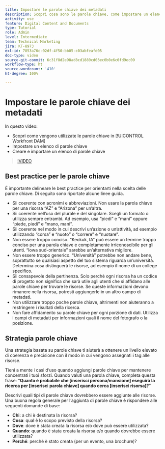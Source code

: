 ```yaml
---
title: Impostare le parole chiave dei metadati
description: Scopri cosa sono le parole chiave, come impostare un elenco di parole chiave e come creare e importare un elenco di parole chiave in [!UICONTROL Workfront DAM].
activity: use
feature: Digital Content and Documents
type: Tutorial
role: Admin
level: Intermediate
team: Technical Marketing
jira: KT-8973
exl-id: 7853a76c-02df-4f50-bb05-c03abfeafd05
doc-type: video
source-git-commit: 6c31f8d2e98ad8cd1880cd03ec0b0e6c0fd9ec09
workflow-type: ht
source-wordcount: '410'
ht-degree: 100%

---
```


# Impostare le parole chiave dei metadati

In questo video:

* Scopri come vengono utilizzate le parole chiave in [!UICONTROL Workfront DAM]
* Impostare un elenco di parole chiave
* Creare e importare un elenco di parole chiave

>[!VIDEO](https://video.tv.adobe.com/v/335236/?quality=12&learn=on)

## Best practice per le parole chiave

È importante delineare le best practice per orientarti nella scelta delle parole chiave. Di seguito sono riportate alcune linee guida.

* Sii coerente con acronimi e abbreviazioni. Non usare la parola chiave per una risorsa “AZ” e “Arizona” per un’altra.
* Sii coerente nell’uso del plurale e del singolare. Scegli un formato o utilizza sempre entrambi. Ad esempio, usa “piedi” e “mani” oppure “piede, piedi” e “mano, mani”.
* Sii coerente nel modo in cui descrivi un’azione o un’attività, ad esempio utilizzando “corsa” e “nuoto” o “correre” e “nuotare”.
* Non essere troppo conciso. “Keokuk, IA” può essere un termine troppo conciso per una parola chiave e completamente irriconoscibile per gli utenti. “Iowa sud-orientale” sarebbe un’alternativa migliore.
* Non essere troppo generico. “Università” potrebbe non andare bene, soprattutto se qualsiasi aspetto del tuo sistema riguarda un’università. Determina cosa distinguerà le risorse, ad esempio il nome di un college specifico.
* Sii consapevole della pertinenza. Solo perché ogni risorsa ha un codice di progetto non significa che sarà utile agli utenti che si affidano alle parole chiave per trovare le risorse. Se queste informazioni devono rimanere nella risorsa, potresti aggiungerle in un altro campo di metadati.
* Non utilizzare troppo poche parole chiave, altrimenti non aiuteranno a restringere i risultati della ricerca.
* Non fare affidamento su parole chiave per ogni porzione di dati. Utilizza i campi di metadati per informazioni quali il nome del fotografo o la posizione.

## Strategia parole chiave

Una strategia basata su parole chiave ti aiuterà a ottenere un livello elevato di coerenza e precisione con il modo in cui vengono assegnati i tag alle risorse.

Tieni a mente i casi d’uso quando aggiungi parole chiave per mantenere concentrati i tuoi sforzi. Quando valuti una parola chiave, completa questa frase: “**Quanto è probabile che [inserisci persona/mansione] eseguirà la ricerca per [inserisci parola chiave] quando cerca [inserisci risorsa]?**”

Descrivi quali tipi di parole chiave dovrebbero essere aggiunte alle risorse. Una buona regola generale per l’aggiunta di parole chiave è rispondere alle seguenti domande di base:

* **Chi**: a chi è destinata la risorsa?
* **Cosa**: qual è lo scopo previsto della risorsa?
* **Dove**: dove è stata creata la risorsa e/o dove può essere utilizzata?
* **Quando**: quando è stata creata la risorsa e/o quando dovrebbe essere utilizzata?
* **Perché**: perché è stato creata (per un evento, una brochure)?
